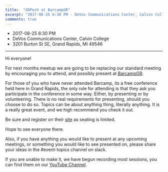 ```yaml
---
title:  "GRPosh at BarcampGR"
excerpt: "2017-08-25 6:30 PM - DeVos Communications Center, Calvin College"
comments: true
---
```


* 2017-08-25 6:30 PM
* DeVos Communications Center, Calvin College
* 3201 Burton St SE, Grand Rapids, MI 49546

---

Hi everyone!

For next months meetup we are going to be replacing our standard meeting by encouraging you to attend, and possibly present at [BarcampGR](http://barcampgr.org).

For those of you who have never attended Barcamp, its a free conference held here in Grand Rapids, the only rule for attending is that they ask you participate in the conference in some way.  Either, by presenting or by volunteering.  There is no real requirements for presenting, should you choose to do so.  Topics can be about anything thing, literally anything.  It is a really great event, and we high recommend you check it out.

Be sure and register on their [site](http://barcampgr.org) as seating is limited.

Hope to see everyone there.

Also, if you have anything you would like to present at any upcoming meetings, or something you would like to see presented on, please share your ideas in the #event-topics channel on slack.

If you are unable to make it, we have begun recording most sessions, you can find them on our [YouTube Channel](https://www.youtube.com/channel/UCb9jg2gj9alnFVCXuRuEVaA).
